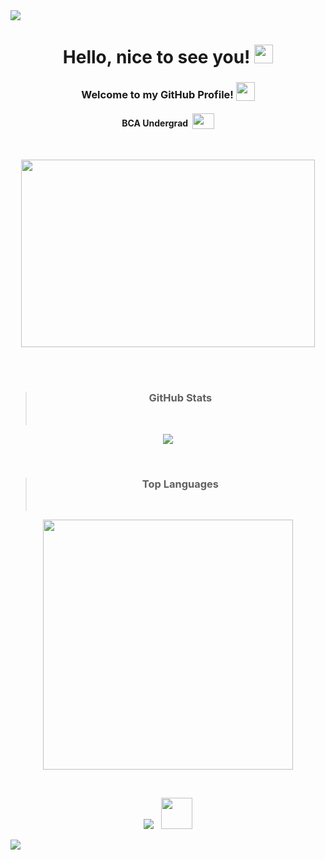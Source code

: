 <img src="https://capsule-render.vercel.app/api?type=waving&color=gradient&height=180&width=100%&section=header&reversal=true" />
<h1 align="center">Hello, nice to see you!&nbsp;<img src="https://raw.githubusercontent.com/MartinHeinz/MartinHeinz/master/wave.gif" width="30px" height="30"></h1>
<h3 align="center"> Welcome to my GitHub Profile!&nbsp;<sub><img src="https://slackmojis.com/emojis/9845-meow_heart/download" width="30" height="30"></sub></h3>

<h4 align="center">BCA Undergrad &nbsp;<sub><img src="https://raw.githubusercontent.com/TheDudeThatCode/TheDudeThatCode/master/Assets/Developer.gif" width=35 height=25></sub></h4><br>

<p align="center">
  <img src="https://media.giphy.com/media/L1R1tvI9svkIWwpVYr/giphy.gif?cid=790b761120dcbf0f1e3c0a9fbf743fc0813124031a1fd390&rid=giphy.gif&ct=g.gif" height="300" width="470" />
</p><br><br>

> <h3 align="center">GitHub Stats</h3><br>
<p align="center">
  <img src="https://github-readme-stats.vercel.app/api?username=AkshitaDas&theme=cobalt&show_icons=true&hide=issues,contribs">
</p><br>

> <h3 align="center">Top Languages</h3><br>
<p align="center">
  <img src="https://github-readme-stats.vercel.app/api/top-langs/?username=AkshitaDas&&show_icons=true&theme=dracula&layout=compact" width="400">
</p><br>

<p align="center">
  <img src="https://komarev.com/ghpvc/?username=AkshitaDas&color=b52b65">&nbsp;&nbsp;&nbsp;<img src="https://slackmojis.com/emojis/532-bandit/download" width="50" height="50">
</p>  

<img src="https://capsule-render.vercel.app/api?type=waving&color=gradient&height=180&width=100%&section=footer&reversal=true" />
